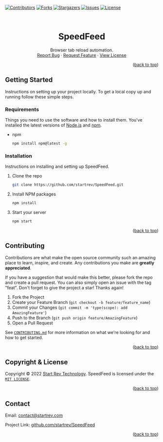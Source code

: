 
<div id="top"></div>
<!--
*** Thanks for checking out the README. If you have a suggestion
*** that would make this better, please fork the repo and create a pull request
*** or simply open an issue with the proper label.
*** Don't forget to give the project a star!
*** Thanks again! Now go create something AMAZING! :D
-->


<!-- PROJECT SHIELDS -->
<!--
*** We're using markdown "reference style" links for readability.
*** Reference links are enclosed in brackets [ ] instead of parentheses ( ).
*** See the bottom of this document for the declaration of the reference variables
*** for contributors-url, forks-url, etc. This is an optional, concise syntax you may use.
*** https://www.markdownguide.org/basic-syntax/#reference-style-links
-->

[![Contributors][contributors-shield]][contributors-url]
[![Forks][forks-shield]][forks-url]
[![Stargazers][stars-shield]][stars-url]
[![Issues][issues-shield]][issues-url]
[![License][license-shield]][license-url]

<!-- PROJECT LOGO -->
<br />
<div align="center">


  <h1 align="center">SpeedFeed</h1>

  <p align="center">
    Browser tab reload automation.
    <br>
    <a href="https://github.com/startrev/SpeedFeed/issues/new/choose">Report Bug</a>
    ·
    <a href="https://github.com/startrev/SpeedFeed/issues/new/choose">Request Feature</a>
    ·
    <a href="https://github.com/startrev/SpeedFeed/blob/main/LICENSE">View License</a>
  </p>
</div>

<p align="right">(<a href="#top">back to top</a>)</p>


<!-- GETTING STARTED -->
## Getting Started

Instructions on setting up your project locally.
To get a local copy up and running follow these simple steps.

### Requirements

Things you need to use the software and how to install them. You've installed the latest versions of [Node.js][node-url] and [npm][npm-url].
* npm

  ```sh
  npm install npm@latest -g
  ```

### Installation

Instructions on installing and setting up SpeedFeed.

1. Clone the repo

   ```sh
   git clone https://github.com/startrev/SpeedFeed.git
   ```
2. Install NPM packages

   ```sh
   npm install
   ```
3. Start your server

   ```sh
   npm start
   ```

<p align="right">(<a href="#top">back to top</a>)</p>

<!-- CONTRIBUTING -->
## Contributing

Contributions are what make the open source community such an amazing place to learn, inspire, and create. Any contributions you make are **greatly appreciated**.

If you have a suggestion that would make this better, please fork the repo and create a pull request. You can also simply open an issue with the tag "feat".
Don't forget to give the project a star! Thanks again!

1. Fork the Project
2. Create your Feature Branch (`git checkout -b feature/feature_name`)
3. Commit your Changes (`git commit -m 'type(scope): add AmazingFeature'`)
4. Push to the Branch (`git push origin feature/AmazingFeature`)
5. Open a Pull Request

See [`CONTRIBUTING.md`][contributing-url] for more information on what we're looking for and how to get started.

<p align="right">(<a href="#top">back to top</a>)</p>

<!-- LICENSE & COPYRIGHT -->
## Copyright & License

Copyright © 2022 [Start Rev Technology][startrev-url]. SpeedFeed is licensed under the [`MIT LICENSE`][license-url].

<p align="right">(<a href="#top">back to top</a>)</p>

<!-- CONTACT -->
## Contact

Email: contact@startrev.com

Project Link: [github.com/startrev/SpeedFeed][project-url]

<p align="right">(<a href="#top">back to top</a>)</p>

<!-- MARKDOWN IMAGES & LINKS-->
<!-- https://www.markdownguide.org/basic-syntax/#reference-style-links -->
[contributors-shield]: https://img.shields.io/github/contributors/startrev/SpeedFeed.svg?style=for-the-badge&color=green
[forks-shield]: https://img.shields.io/github/forks/startrev/SpeedFeed.svg?style=for-the-badge&color=blue
[stars-shield]: https://img.shields.io/github/stars/startrev/SpeedFeed.svg?style=for-the-badge&color=yellow
[issues-shield]: https://img.shields.io/github/issues/startrev/SpeedFeed.svg?style=for-the-badge&color=red
[license-shield]: https://img.shields.io/github/license/startrev/SpeedFeed.svg?style=for-the-badge&color=yellowgreen

[startrev-url]: https://github.com/startrev
[contributors-url]: https://github.com/startrev/SpeedFeed/graphs/contributors
[project-url]: https://github.com/startrev/SpeedFeed
[forks-url]: https://github.com/startrev/SpeedFeed/network/members
[stars-url]: https://github.com/startrev/SpeedFeed/stargazers
[issues-url]: https://github.com/startrev/SpeedFeed/issues
[license-url]: ../main/LICENSE
[contributing-url]: ../main/CONTRIBUTING.md
[node-url]: https://nodejs.org
[npm-url]: https://docs.npmjs.com/downloading-and-installing-node-js-and-npm

